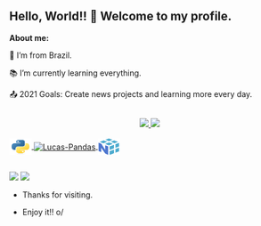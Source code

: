 ## Hello, World!! 👋 Welcome to my profile.

**About me:**

:house_with_garden: I’m from Brazil.

:books: I’m currently learning everything.

:outbox_tray: 2021 Goals: Create news projects and learning more every day.

##
<div align = "center">
  <a href = "https://github.com/lucas-frodrigues">
  <img height = "150em" src="https://github-readme-stats.vercel.app/api?username=lucas-frodrigues&show_icons=true&theme=dark&include_all_commits=true&count_private=true"/>
  <img height = "150em" src="https://github-readme-stats.vercel.app/api/top-langs/?username=lucas-frodrigues&layout=compact&theme=dark&langs_count=7"/>  
</div>
<div style="display: inline_block"><br>
  <img align="center" alt="Lucas-Python" height="30" width="40" src="https://raw.githubusercontent.com/devicons/devicon/master/icons/python/python-original.svg"/>
  <img align="center" alt="Lucas-Pandas" height="30" width="40" src="https://cdn.jsdelivr.net/gh/devicons/devicon@v2.14.0/devicon.min.css" />
  <img align="center" alt="Lucas-Numpy" height="30" width="40"src="https://raw.githubusercontent.com/devicons/devicon/master/icons/numpy/numpy-original.svg" />
</div>  
  
##
<div> 
  <a href = "mailto:contatolucasfrodrigues@hotmail.com"><img src="https://img.shields.io/badge/Microsoft_Outlook-0078D4?style=for-the-badge&logo=microsoft-outlook&logoColor=white target="_blank"></a>
  <a href="https://www.linkedin.com/in/lucasfrodrigues" target="_blank"><img src="https://img.shields.io/badge/-LinkedIn-%230077B5?style=for-the-badge&logo=linkedin&logoColor=white" target="_blank"></a> 
 

</div>


- Thanks for visiting.

- Enjoy it!! o/
  


